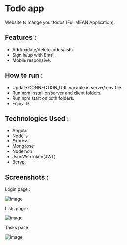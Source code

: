 # Todo app

Website to mange your todos (Full MEAN Application).  

## Features :

- Add/update/delete todos/lists.
- Sign in/up with Email.
- Mobile responsive.  

## How to run :

- Update CONNECTION_URL variable in server/.env file.  
- Run npm install on server and client folders.  
- Run npm start on both folders.  
- Enjoy :D  

## Technologies Used :

- Angular  
- Node js
- Express
- Mongoose
- Nodemon
- JsonWebToken(JWT)
- Bcrypt

## Screenshots :  

Login page :

![image](https://user-images.githubusercontent.com/36177160/107857502-f7361600-6e2e-11eb-999e-38cb516246f2.png)

Lists page :

![image](https://user-images.githubusercontent.com/36177160/107857405-8a228080-6e2e-11eb-97ed-e5f5a72ab8f8.png)

Tasks page :

![image](https://user-images.githubusercontent.com/36177160/107857410-9575ac00-6e2e-11eb-8f45-c2887a5ade26.png)
